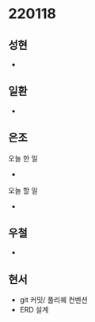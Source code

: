 # 220118

## 성현

-

## 일환

-

## 은조

오늘 한 일

-

오늘 할 일

-

## 우철

-

## 현서

- git 커밋/ 풀리퀘 컨벤션
- ERD 설계
